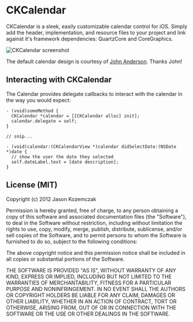CKCalendar
==========

CKCalendar is a sleek, easily customizable calendar control for iOS. Simply add the header, implementation, and resource files to your project and link against it's framework dependencies: QuartzCore and CoreGraphics. 

![CKCalendar screenshot](http://cloud.github.com/downloads/jaykz52/CKCalendar/CKCalendar.png)

The default calendar design is courtesy of [John Anderson](http://twitter.com/jrileyd). Thanks John!

## Interacting with CKCalendar
The Calendar provides delegate callbacks to interact with the calendar in the way you would expect:

``` objc
- (void)someMethod {
  CKCalendar *calendar = [[CKCalendar alloc] init];
  calendar.delegate = self;
}

// snip...

- (void)calendar:(CKCalendarView *)calendar didSelectDate:(NSDate *)date {
  // show the user the date they selected  
  self.dateLabel.text = [date description];
}

```



## License (MIT)
Copyright (c) 2012 Jason Kozemczak

Permission is hereby granted, free of charge, to any person obtaining a copy of this software and associated documentation files (the "Software"), to deal in the Software without restriction, including without limitation the rights to use, copy, modify, merge, publish, distribute, sublicense, and/or sell copies of the Software, and to permit persons to whom the Software is furnished to do so, subject to the following conditions:

The above copyright notice and this permission notice shall be included in all copies or substantial portions of the Software.

THE SOFTWARE IS PROVIDED "AS IS", WITHOUT WARRANTY OF ANY KIND, EXPRESS OR IMPLIED, INCLUDING BUT NOT LIMITED TO THE WARRANTIES OF MERCHANTABILITY, FITNESS FOR A PARTICULAR PURPOSE AND NONINFRINGEMENT. IN NO EVENT SHALL THE AUTHORS OR COPYRIGHT HOLDERS BE LIABLE FOR ANY CLAIM, DAMAGES OR OTHER LIABILITY, WHETHER IN AN ACTION OF CONTRACT, TORT OR OTHERWISE, ARISING FROM, OUT OF OR IN CONNECTION WITH THE SOFTWARE OR THE USE OR OTHER DEALINGS IN THE SOFTWARE.